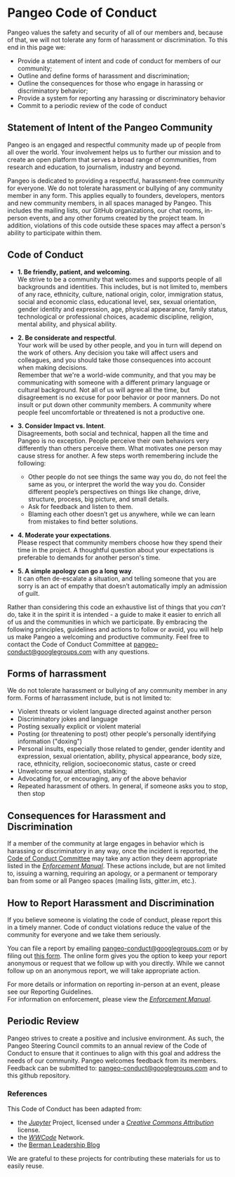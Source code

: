 # Pangeo Code of Conduct

Pangeo values the safety and security of all of our members and, 
because of that, we will not tolerate any form of harassment or 
discrimination. To this end in this page we:

* Provide a statement of intent and code of conduct for members of our community;
* Outline and define forms of harassment and discrimination;
* Outline the consequences for those who engage in harassing or discriminatory behavior;
* Provide a system for reporting any harassing or discriminatory behavior
* Commit to a periodic review of the code of conduct


## Statement of Intent of the Pangeo Community

Pangeo is an engaged and respectful community made up of people
from all over the world. Your involvement helps us to further our
mission and to create an open platform that serves a broad range of
communities, from research and education, to journalism, industry and
beyond.

Pangeo is dedicated to providing a respectful, harassment-free community for everyone. 
We do not tolerate harassment or bullying of any community member in any form. 
This applies equally to founders, developers, mentors and new community members, 
in all spaces managed by Pangeo. This includes the mailing lists,
our GitHub organizations, our chat rooms, in-person events, and any other
forums created by the project team. In addition, violations of this code
outside these spaces may affect a person's ability to participate within them.


## Code of Conduct

   
* **1. Be friendly, patient, and welcoming**.    
   We strive to be a community that welcomes and supports
   people of all backgrounds and identities. This includes, but is not limited
   to, members of any race, ethnicity, culture, national origin, color,
   immigration status, social and economic class, educational level, sex, sexual
   orientation, gender identity and expression, age, physical appearance, family
   status, technological or professional choices, academic
   discipline, religion, mental ability, and physical ability.

* **2. Be considerate and respectful**.    
   Your work will be used by other people, and you in turn
   will depend on the work of others. Any decision you take will affect users
   and colleagues, and you should take those consequences into account when
   making decisions.    
   Remember that we're a world-wide community, and that you may be
   communicating with someone with a different primary language or cultural
   background. Not all of us will agree all the time, but disagreement is
   no excuse for poor behavior or poor manners.
   Do not insult or put down other community members. A community where people
   feel uncomfortable or threatened is not a productive one.    
   
   
* **3. Consider Impact vs. Intent**.    
   Disagreements, both social and
   technical, happen all the time and Pangeo is no exception. 
   People perceive their own behaviors very differently than others perceive them. 
   What motivates one person may cause stress for another. 
   A few steps worth remembering include the following:

   * Other people do not see things the same way you do, 
   do not feel the same as you, or interpret the world the way you do. 
   Consider different people’s perspectives on things like change, 
   drive, structure, process, big picture, and small details.
   * Ask for feedback and listen to them. 
   * Blaming each other doesn’t get us anywhere, while we can learn from mistakes to find better solutions. 

* **4. Moderate your expectations**.    
   Please respect that community members choose
   how they spend their time in the project. A thoughtful question about your
   expectations is preferable to demands for another person's time.

* **5. A simple apology can go a long way**.    
   It can often de-escalate a situation,
   and telling someone that you are sorry is an act of empathy that doesn’t
   automatically imply an admission of guilt.


Rather than considering this code an exhaustive list
of things that you *can’t* do, take it in the spirit it is intended - a guide to
make it easier to enrich all of us and the communities in which we participate. 
By embracing the following principles, guidelines and actions to follow or
avoid, you will help us make Pangeo a welcoming and productive community. Feel
free to contact the Code of Conduct Committee at
[pangeo-conduct@googlegroups.com](mailto:pangeo-conduct@googlegroups.com) with any questions.


## Forms of harrassment

We do not tolerate harassment or bullying of any community member in any form. 
Forms of harrassment include, but is not limited to:

   * Violent threats or violent language directed against another person
   * Discriminatory jokes and language
   * Posting sexually explicit or violent material
   * Posting (or threatening to post) other people's personally identifying
     information ("doxing")
   * Personal insults, especially those related to gender, 
   gender identity and expression, sexual orientation, ability, 
   physical appearance, body size, race, ethnicity, 
   religion, socioeconomic status, caste or creed
   * Unwelcome sexual attention, stalking;
   * Advocating for, or encouraging, any of the above behavior
   * Repeated harassment of others. In general, if someone asks you to stop,
     then stop
          

## Consequences for Harassment and Discrimination

If a member of the community at large engages in behavior which is harassing 
or discriminatory in any way, once the incident is reported, 
the [Code of Conduct Committee](mailto:pangeo-conduct@googlegroups.com) may take any action they deem 
appropriate listed in the [*Enforcement Manual*](https://github.com/pangeo-data/governance/blob/master/conduct/enforcement.md). 
These actions include, but are not limited to, issuing a warning, 
requiring an apology, or a permanent or temporary ban from some 
or all Pangeo spaces (mailing lists, gitter.im, etc.). 


## How to Report Harassment and Discrimination

If you believe someone is violating the code of conduct, please report this in
a timely manner. Code of conduct violations reduce the value of the community
for everyone and we take them seriously.

You can file a report by emailing
[pangeo-conduct@googlegroups.com](mailto:pangeo-conduct@googlegroups.com) or by filing out 
[this form](https://forms.gle/jDmUokAtzwxwkKQq7). The online form gives you the option to 
keep your report anonymous or request that we follow up with you directly. While we cannot
follow up on an anonymous report, we will take appropriate action.

For more details or information on reporting in-person at an event, please see our Reporting
Guidelines.   
For information on enforcement, please view the [*Enforcement
Manual*](https://github.com/pangeo-data/governance/blob/master/conduct/enforcement.md).


## Periodic Review

Pangeo strives to create a positive and inclusive environment. 
As such, the Pangeo Steering Council commits to an annual review 
of the Code of Conduct to ensure that it continues to align with 
this goal and address the needs of our community.
Pangeo welcomes feedback from its members. 
Feedback can be submitted to: [pangeo-conduct@googlegroups.com](mailto:pangeo-conduct@googlegroups.com) and to this github repository.


### References

This Code of Conduct has been adapted from:
   * the [*Jupyter*](http://jupyter.org/conduct/) Project, licensed under a [*Creative Commons
     Attribution*](http://creativecommons.org/licenses/by/3.0/) license.
   * the [*WWCode*](https://www.womenwhocode.com/codeofconduct) Network.
   * the [Berman Leadership Blog](http://bermanleadership.com/intent-vs-impact-a-leaders-most-common-way-to-stumble/)
   

We are grateful to these projects for contributing these
materials for us to easily reuse.

